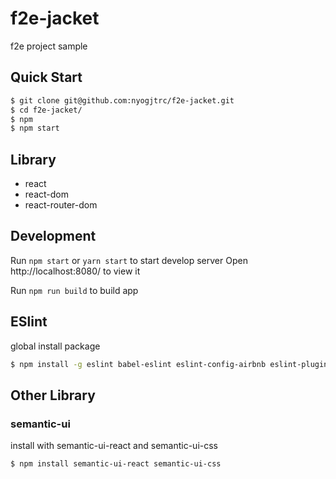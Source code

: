 # f2e-jacket
f2e project sample

## Quick Start

```bash
$ git clone git@github.com:nyogjtrc/f2e-jacket.git
$ cd f2e-jacket/
$ npm
$ npm start
```

## Library

- react
- react-dom
- react-router-dom

## Development

Run `npm start` or `yarn start` to start develop server
Open http://localhost:8080/ to view it

Run `npm run build` to build app

## ESlint

global install package

```bash
$ npm install -g eslint babel-eslint eslint-config-airbnb eslint-plugin-react eslint-plugin-import eslint-plugin-jsx-a11y
```

## Other Library

### semantic-ui

install with semantic-ui-react and semantic-ui-css

```bash
$ npm install semantic-ui-react semantic-ui-css
```
